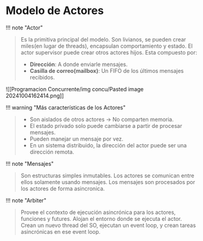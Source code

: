 # Modelo de Actores

!!! note "Actor"
> Es la primitiva principal del modelo. Son livianos, se pueden crear miles(en lugar de threads), encapsulan comportamiento y estado.
> El actor supervisor puede crear otros actores hijos.
> Esta compuesto por:
> - **Dirección**: A donde enviarle mensajes.
> - **Casilla de correo(mailbox)**: Un FIFO de los últimos mensajes recibidos.

![[Programacion Concurrente/img concu/Pasted image 20241004162414.png]]

!!! warning "Más características de los Actores"
> - Son aislados de otros actores -> No comparten memoria.
> - El estado privado solo puede cambiarse a partir de procesar mensajes.
> - Pueden manejar un mensaje por vez.
> - En un sistema distribuido, la dirección del actor puede ser una dirección remota.


!!! note "Mensajes"
> Son estructuras simples inmutables.
> Los actores se comunican entre ellos solamente usando mensajes.
> Los mensajes son procesados por los actores de forma asincronica.


!!! note "Arbiter"
> Provee el contexto de ejecución asincrónica para los actores, funciones y futures.
> Alojan el entorno donde se ejecuta el actor.
> Crean un nuevo thread del SO, ejecutan un event loop, y crean tareas asincrónicas en ese event loop.
